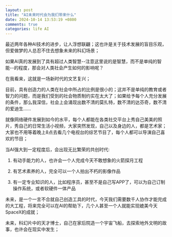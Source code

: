 ```yaml
---
layout: post
title: "AI未来时代会为我们带来什么"
date: 2024-10-14 13:53:19 +0800
comments: true
categories: life AI
---
```


最近两年各种AI技术的进步，让人浮想联翩；这也许是关于技术发展的盲目乐观，但爱做梦的人总忍不住去想象未来的科幻场景；

如果AI真的发展到了具有超过人类智慧--注意这里说的是智慧，而不是单纯的智能--的程度，那会对人类社会产生如何的影响呢？

在我看来，这就是一场新时代的文艺复兴；

目前，具有创造力的人类在社会中所占的比例是很小的；这并不是单纯的教育或者智力的问题，而是我们受到的社会物质制约实在太大了；如果给予每个人充分发展的条件，那么我深信，社会上会涌现出数不清的莫扎特，数不清的达芬奇，数不清的爱迪生......

就像网络硬件发展到如今的水平，每个人都能在各类社交平台上秀自己美美的照片，秀自己的日常生活小视频，大家突然发现，自己以及身边的人，都是艺术家；大家也不用等着晚上8点去看几个电视台的综艺节目了，每个人都可以导演自己喜欢的节目；

当AI强大到一定程度后，会出现无比繁荣的共创时代:

1. 有动手能力的人，也许会一个人完成今天不敢想象的火箭探月工程

2. 有艺术素养的人，完全可以一个人拍出不朽的影像作品

3. 有一定专业知识的人，比如程序员，甚至不是自己写APP了，可以为自己订制操作系统，或者软硬件一体产品


未来，是一个一言不合就自己创造工具的时代，今天我们需要数千人协作才能完成的大工程，将来完全可以在AI的帮助下，几个人甚至一个人就能实现媲美今天SpaceX的成就；

未来，科幻片中的天才博士，自己在家后院造一个宇宙飞船，去探索地外文明的故事，也许会在现实中发生；
